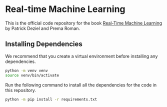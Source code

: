 # Real-time Machine Learning
This is the official code repository for the book [Real-Time Machine Learning](https://www.manning.com/books/real-time-machine-learning) by Patrick Deziel and Prema Roman.

## Installing Dependencies
We recommend that you create a virtual environment before installing any dependencies.

```bash
python -m venv venv
source venv/bin/activate
```

Run the following command to install all the dependencies for the code in this repository.

```bash
python -m pip install -r requirements.txt
```